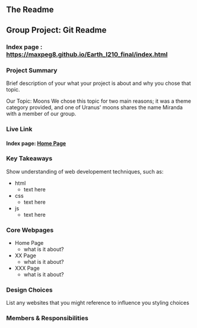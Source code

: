 ## The Readme

## Group Project: Git Readme

### Index page : https://maxpeg8.github.io/Earth_I210_final/index.html

### Project Summary

Brief description of your what your project is about and why you chose that topic.

Our Topic: Moons
We chose this topic for two main reasons; it was a theme category provided, and one of Uranus' moons shares the name Miranda with a member of our group.

### Live Link

#### Index page: [Home Page](https://maxpeg8.github.io/Earth_I210_final/index.html)

### Key Takeaways

Show understanding of web developement techniques, such as:

- html
  - text here
- css
  - text here
- js
  - text here

### Core Webpages

- Home Page
  - what is it about?
- XX Page
  - what is it about?
- XXX Page
  - what is it about?

### Design Choices

List any websites that you might reference to influence you styling choices

### Members & Responsibilities
